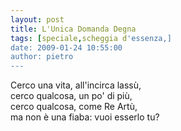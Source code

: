 ```yaml
---
layout: post
title: L'Unica Domanda Degna
tags: [speciale,scheggia d'essenza,]
date: 2009-01-24 10:55:00
author: pietro
---
```

Cerco una vita, all'incirca lassù,<br/>cerco qualcosa, un po' di più,<br/>cerco qualcosa, come Re Artù,<br/>ma non è una fiaba: vuoi esserlo tu?
